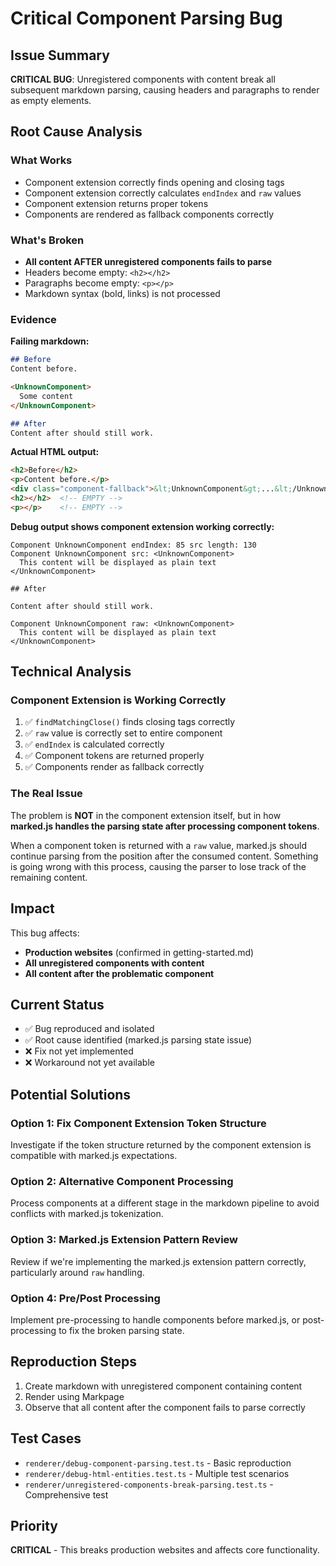 # Critical Component Parsing Bug

## Issue Summary

**CRITICAL BUG**: Unregistered components with content break all subsequent markdown parsing, causing headers and paragraphs to render as empty elements.

## Root Cause Analysis

### What Works
- Component extension correctly finds opening and closing tags
- Component extension correctly calculates `endIndex` and `raw` values
- Component extension returns proper tokens
- Components are rendered as fallback components correctly

### What's Broken
- **All content AFTER unregistered components fails to parse**
- Headers become empty: `<h2></h2>`
- Paragraphs become empty: `<p></p>`
- Markdown syntax (bold, links) is not processed

### Evidence

**Failing markdown:**
```markdown
## Before
Content before.

<UnknownComponent>
  Some content
</UnknownComponent>

## After
Content after should still work.
```

**Actual HTML output:**
```html
<h2>Before</h2>
<p>Content before.</p>
<div class="component-fallback">&lt;UnknownComponent&gt;...&lt;/UnknownComponent&gt;</div>
<h2></h2>  <!-- EMPTY -->
<p></p>    <!-- EMPTY -->
```

**Debug output shows component extension working correctly:**
```
Component UnknownComponent endIndex: 85 src length: 130
Component UnknownComponent src: <UnknownComponent>
  This content will be displayed as plain text
</UnknownComponent>

## After

Content after should still work.

Component UnknownComponent raw: <UnknownComponent>
  This content will be displayed as plain text
</UnknownComponent>
```

## Technical Analysis

### Component Extension is Working Correctly
1. ✅ `findMatchingClose()` finds closing tags correctly
2. ✅ `raw` value is correctly set to entire component
3. ✅ `endIndex` is calculated correctly
4. ✅ Component tokens are returned properly
5. ✅ Components render as fallback correctly

### The Real Issue
The problem is **NOT** in the component extension itself, but in how **marked.js handles the parsing state after processing component tokens**.

When a component token is returned with a `raw` value, marked.js should continue parsing from the position after the consumed content. Something is going wrong with this process, causing the parser to lose track of the remaining content.

## Impact

This bug affects:
- **Production websites** (confirmed in getting-started.md)
- **All unregistered components with content**
- **All content after the problematic component**

## Current Status

- ✅ Bug reproduced and isolated
- ✅ Root cause identified (marked.js parsing state issue)
- ❌ Fix not yet implemented
- ❌ Workaround not yet available

## Potential Solutions

### Option 1: Fix Component Extension Token Structure
Investigate if the token structure returned by the component extension is compatible with marked.js expectations.

### Option 2: Alternative Component Processing
Process components at a different stage in the markdown pipeline to avoid conflicts with marked.js tokenization.

### Option 3: Marked.js Extension Pattern Review
Review if we're implementing the marked.js extension pattern correctly, particularly around `raw` handling.

### Option 4: Pre/Post Processing
Implement pre-processing to handle components before marked.js, or post-processing to fix the broken parsing state.

## Reproduction Steps

1. Create markdown with unregistered component containing content
2. Render using Markpage
3. Observe that all content after the component fails to parse correctly

## Test Cases

- `renderer/debug-component-parsing.test.ts` - Basic reproduction
- `renderer/debug-html-entities.test.ts` - Multiple test scenarios
- `renderer/unregistered-components-break-parsing.test.ts` - Comprehensive test

## Priority

**CRITICAL** - This breaks production websites and affects core functionality.